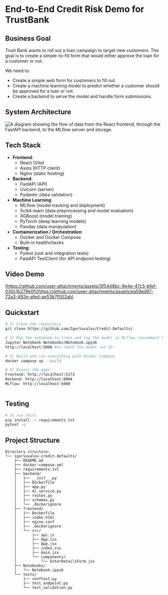 # End-to-End Credit Risk Demo for TrustBank 


## Business Goal

Trust Bank wants to roll out a loan campaign to target new customers. The goal is to create a simple-to-fill form that would either approve the loan for a customer or not.

We need to:
- Create a simple web form for customers to fill out.
- Create a machine learning model to predict whether a customer should be approved for a loan or not.
- Create a backend to serve the model and handle form submissions.
## System Architecture

![A diagram showing the flow of data from the React frontend, through the FastAPI backend, to the MLflow server and storage.](https://github.com/user-attachments/assets/fd7f3041-aa4e-4c13-8f46-3071f583f472)


## Tech Stack

- **Frontend**: 
  - React (Vite)
  - Axios (HTTP client)
  - Nginx (static hosting)
- **Backend**: 
  - FastAPI (API)
  - Uvicorn (server)
  - Pydantic (data validation)
- **Machine Learning**:
  - MLflow (model tracking and deployment)
  - Scikit-learn (data preprocessing and model evaluation)
  - XGBoost (model training)
  - PyTorch (deep learning models)
  - Pandas (data manipulation)
- **Containerization / Orchestration**:
  - Docker and Docker Compose
  - Built-in healthchecks
- **Testing**:
  - Pytest (unit and integration tests)
  - FastAPI TestClient (for API endpoint testing)
 
## Video Demo

[https://github.com/user-attachments/assets/3f5448bc-9e4e-47c5-bfef-030c1b279e0f](https://github.com/user-attachments/assets/ea59ad97-72a3-492e-afed-ae53b7f002ab)

## Quickstart

```bash
# 1) Clone the repository
git clone https://github.com/IgorSuvalov/Credit-Defaults/

# 2) Run the notebook to train and log the model in MLflow (uncomment PyTorch in requirements.txt first)
Jupyter Notebook Notebooks/Notebook.ipynb
http://localhost:5000 #to check the model run ID

# 3) Build and run everything with Docker Compose
docker compose up --build

# 4) Access the apps 
Frontend: http://localhost:5173
Backend: http://localhost:8004
MLflow: http://localhost:5000



```

## Testing
```bash
# To run tests
pip install -r requirements.txt
pytest -q
```

## Project Structure
```angular2html
Directory structure:
└── igorsuvalov-credit-defaults/
    ├── README.md
    ├── docker-compose.yml
    ├── requirements.txt
    ├── backend/
    │   ├── __init__.py
    │   ├── Dockerfile
    │   ├── app.py
    │   ├── ml_service.py
    │   ├── routes.py
    │   ├── schemas.py
    │   └── .dockerignore
    ├── frontend/
    │   ├── Dockerfile
    │   ├── index.html
    │   ├── nginx.conf
    │   ├── .dockerignore
    │   └── src/
    │       ├── api.js
    │       ├── App.css
    │       ├── App.jsx
    │       ├── index.css
    │       ├── main.jsx
    │       └── components/
    │           └── EnterDetailsForm.jsx
    ├── Notebooks/
    │   └── Notebook.ipynb
    └── tests/
        ├── conftest.py
        ├── test_endpoint.py
        └── test_validation.py
```
